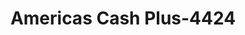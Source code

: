 ---
f_zip-code: 79907
f_state-code: TX
title: Americas Cash Plus-4424
f_phone: 915-859-1399
f_city-only: El Paso
f_address: 201 S Americas Ave Apt S El Paso
f_location-unique-id: '4424'
slug: americas-cash-plus-4424
updated-on: '2024-05-30T13:46:58.046Z'
created-on: '2024-05-30T13:36:59.803Z'
published-on: '2024-05-30T13:54:32.469Z'
f_city-state: cms/city/el-paso-tx.md
f_company: cms/company/americas-cash-plus.md
f_state: cms/state/texas.md
layout: '[payday-loan].html'
tags: payday-loan
---